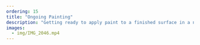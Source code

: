```yaml
---
ordering: 15
title: "Ongoing Painting"
description: "Getting ready to apply paint to a finished surface in a new construction project"
images:
  - img/IMG_2046.mp4
---
```

